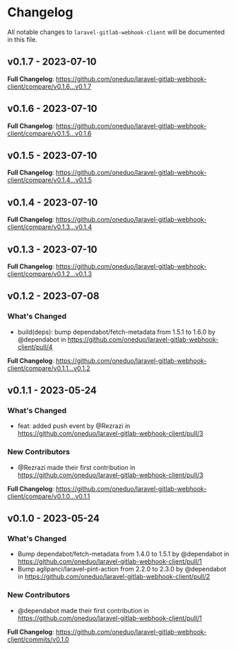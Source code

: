 # Changelog

All notable changes to `laravel-gitlab-webhook-client` will be documented in this file.

## v0.1.7 - 2023-07-10

**Full Changelog**: https://github.com/oneduo/laravel-gitlab-webhook-client/compare/v0.1.6...v0.1.7

## v0.1.6 - 2023-07-10

**Full Changelog**: https://github.com/oneduo/laravel-gitlab-webhook-client/compare/v0.1.5...v0.1.6

## v0.1.5 - 2023-07-10

**Full Changelog**: https://github.com/oneduo/laravel-gitlab-webhook-client/compare/v0.1.4...v0.1.5

## v0.1.4 - 2023-07-10

**Full Changelog**: https://github.com/oneduo/laravel-gitlab-webhook-client/compare/v0.1.3...v0.1.4

## v0.1.3 - 2023-07-10

**Full Changelog**: https://github.com/oneduo/laravel-gitlab-webhook-client/compare/v0.1.2...v0.1.3

## v0.1.2 - 2023-07-08

### What's Changed

- build(deps): bump dependabot/fetch-metadata from 1.5.1 to 1.6.0 by @dependabot in https://github.com/oneduo/laravel-gitlab-webhook-client/pull/4

**Full Changelog**: https://github.com/oneduo/laravel-gitlab-webhook-client/compare/v0.1.1...v0.1.2

## v0.1.1 - 2023-05-24

### What's Changed

- feat: added push event by @Rezrazi in https://github.com/oneduo/laravel-gitlab-webhook-client/pull/3

### New Contributors

- @Rezrazi made their first contribution in https://github.com/oneduo/laravel-gitlab-webhook-client/pull/3

**Full Changelog**: https://github.com/oneduo/laravel-gitlab-webhook-client/compare/v0.1.0...v0.1.1

## v0.1.0 - 2023-05-24

### What's Changed

- Bump dependabot/fetch-metadata from 1.4.0 to 1.5.1 by @dependabot in https://github.com/oneduo/laravel-gitlab-webhook-client/pull/1
- Bump aglipanci/laravel-pint-action from 2.2.0 to 2.3.0 by @dependabot in https://github.com/oneduo/laravel-gitlab-webhook-client/pull/2

### New Contributors

- @dependabot made their first contribution in https://github.com/oneduo/laravel-gitlab-webhook-client/pull/1

**Full Changelog**: https://github.com/oneduo/laravel-gitlab-webhook-client/commits/v0.1.0
